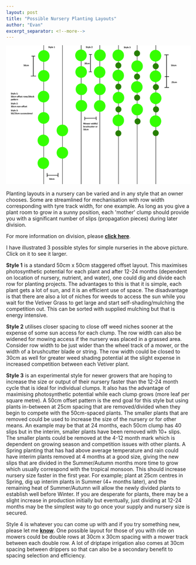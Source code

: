 ```yaml
---
layout: post
title: "Possible Nursery Planting Layouts"
author: "Evan"
excerpt_separator: <!--more-->
---
```

[![alt text](/assets/img/thumbs/planting.png "Layouts")](/assets/img/planting.png)

Planting layouts in a nursery can be varied and in any style that an owner chooses. Some are streamlined for mechanisation with row width corresponding with tyre track width, for one example. As long as you give a plant room to grow in a sunny position, each 'mother' clump should provide you with a significant number of slips (propagation pieces) during later division.

<!--more-->

For more information on division, please [**click here**](/prop).

I have illustrated 3 possible styles for simple nurseries in the above picture. Click on it to see it larger.

**Style 1** is a standard 50cm x 50cm staggered offset layout. This maximises photosynthetic potential for each plant and after 12-24 months (dependent on location of nursery, nutrient, and water), one could dig and divide each row for planting projects. The advantages to this is that it is simple, each plant gets a lot of sun, and it is an efficient use of space. The disadvantage is that there are also a lot of niches for weeds to access the sun while you wait for the Vetiver Grass to get large and start self-shading/mulching the competition out. This can be sorted with supplied mulching but that is energy intensive.

**Style 2** utilises closer spacing to close off weed niches sooner at the expense of some sun access for each clump. The row width can also be widened for mowing access if the nursery was placed in a grassed area. Consider row width to be just wider than the wheel track of a mower, or the width of a brushcutter blade or string. The row width could be closed to 30cm as well for greater weed shading potential at the slight expense in increased competition between each Vetiver plant.

**Style 3** is an experimental style for newer growers that are hoping to increase the size or output of their nursery faster than the 12-24 month cycle that is ideal for individual clumps. It also has the advantage of maximising photosynthetic potential while each clump grows (more leaf per square metre). A 50cm offset pattern is the end goal for this style but using plants in-between at 25cm spacing that are removed/divided when they begin to compete with the 50cm-spaced plants. The smaller plants that are removed could be used to increase the size of the nursery or for other means. An example may be that at 24 months, each 50cm clump has 40 slips but in the interim, smaller plants have been removed with 10+ slips. The smaller plants could be removed at the 4-12 month mark which is dependent on growing season and competition issues with other plants. A Spring planting that has had above average temperature and rain could have interim plants removed at 4 months at a good size, giving the new slips that are divided in the Summer/Autumn months more time to grow which usually correspond with the tropical monsoon. This should increase nursery size faster in the first year. For example; plant at 25cm centres in Spring, dig up interim plants in Summer (4+ months later), and the remaining heat of Summer/Autumn will allow the newly divided plants to establish well before Winter. If you are desperate for plants, there may be a slight increase in production initially but eventually,  just dividing at 12-24 months may be the simplest way to go once your supply and nursery size is secured.

Style 4 is whatever you can come up with and if you try something new, please let me [**know**](/contact). One possible layout for those of you with ride on mowers could be double rows at 30cm x 30cm spacing with a mower track between each double row. A lot of driptape irrigation also comes at 30cm spacing between drippers so that can also be a secondary benefit to spacing selection and efficiency.